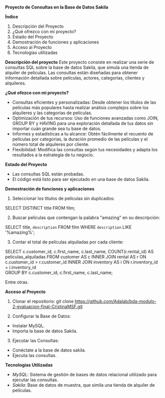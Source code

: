 **Proyecto de Consultas en la Base de Datos Sakila**

**Índice**
1. Descripción del Proyecto
2. ¿Qué ofrezco con mi proyecto?
3. Estado del Proyecto
4. Demostración de funciones y aplicaciones
5. Acceso al Proyecto
6. Tecnologías utilizadas



**Descripción del proyecto**
Este proyecto consiste en realizar una serie de consultas SQL sobre la base de datos Sakila, que simula una tienda de alquiler de películas. Las consultas están diseñadas para obtener información detallada sobre películas, actores, categorías, clientes y alquileres.


**¿Qué ofezco con mi proyecto?**

- Consultas eficientes y personalizadas: Desde obtener los títulos de las películas más populares hasta realizar análisis complejos sobre los alquileres y las categorías de películas.
- Optimización de tus recursos: Uso de funciones avanzadas como JOIN, GROUP BY y HAVING para una exploración detallada de tus datos sin importar cuán grande sea tu base de datos.
- Informes y estadísticas a tu alcance: Obtén fácilmente el recuento de películas por categorías, la duración promedio de las películas y el número total de alquileres por cliente.
- Flexibilidad: Modifica las consultas según tus necesidades y adapta los resultados a la estrategia de tu negocio.


**Estado del Proyecto**
- Las consultas SQL están probadas.
- El código está listo para ser ejecutado en una base de datos Sakila.


**Demostración de funciones y aplicaciones**

1. Seleccionar los títulos de películas sin duplicados:

SELECT DISTINCT title
    FROM film;

2. Buscar películas que contengan la palabra "amazing" en su descripción:

SELECT title, `description`
    FROM film
    WHERE `description` LIKE '%amazing%';

3. Contar el total de películas alquiladas por cada cliente:

SELECT c.customer_id, c.first_name, c.last_name, COUNT(r.rental_id) AS peliculas_alquiladas
    FROM customer AS c
    INNER JOIN rental AS r ON c.customer_id = r.customer_id
    INNER JOIN inventory AS i ON r.inventory_id = i.inventory_id  
    GROUP BY c.customer_id, c.first_name, c.last_name;

Entre otras.


**Acceso al Proyecto**

1. Clonar el repositorio: git clone https://github.com/Adalab/bda-modulo-2-evaluacion-final-CristinaMSF.git

2. Configurar la Base de Datos:

- Instalar MySQL.
- Importa la base de datos Sakila.

3. Ejecutar las Consultas:

- Conéctate a la base de datos sakila.
- Ejecuta las consultas.


**Tecnologías Utilizadas**

- _MySQL_: Sistema de gestión de bases de datos relacional utilizado para ejecutar las consultas.
- _Sakila_: Base de datos de muestra, que simila una tienda de alquiler de películas.















